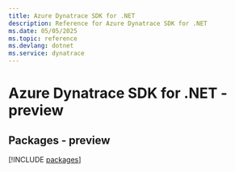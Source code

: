 ```yaml
---
title: Azure Dynatrace SDK for .NET
description: Reference for Azure Dynatrace SDK for .NET
ms.date: 05/05/2025
ms.topic: reference
ms.devlang: dotnet
ms.service: dynatrace
---
```

# Azure Dynatrace SDK for .NET - preview
## Packages - preview
[!INCLUDE [packages](dynatrace-index.md)]
